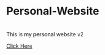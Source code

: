 # Personal-Website
<br>This is my personal website v2</br>

<a href="https://tra3h.github.io/Personal-Website/">Click Here</a>
